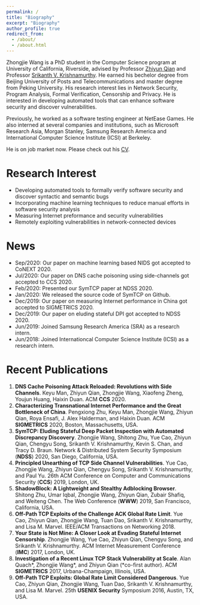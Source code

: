 ```yaml
---
permalink: /
title: "Biography"
excerpt: "Biography"
author_profile: true
redirect_from: 
  - /about/
  - /about.html
---
```


Zhongjie Wang is a PhD student in the Computer Science program at University of California, Riverside, advised by Professor [Zhiyun Qian](https://www.cs.ucr.edu/~zhiyunq/) and Professor [Srikanth V. Krishnamurthy](https://www.cs.ucr.edu/~krish/). He earned his bechelor degree from Beijing University of Posts and Telecommunications and master degree from Peking University. His research interest lies in Network Security, Program Analysis, Formal Verification, Censorship and Privacy. He is interested in developing automated tools that can enhance software security and discover vulnerabilities.

Previously, he worked as a software testing engineer at NetEase Games. He also interned at several companies and institutions, such as Microsoft Research Asia, Morgan Stanley, Samsung Research America and International Computer Science Institute (ICSI) at Berkeley. 

He is on job market now. Please check out his [CV](https://zhongjie.me/files/CV_ZhongjieWang_2020.pdf).

Research Interest
======
* Developing automated tools to formally verify software security and discover syntactic and semantic bugs
* Incorporating machine learning techniques to reduce manual efforts in software security analysis
* Measuring Internet preformance and security vulnerabilities
* Remotely exploiting vulnerabilities in network-connected devices

News
======
* Sep/2020: Our paper on machine learning based NIDS got accepted to CoNEXT 2020.
* Jul/2020: Our paper on DNS cache poisoning using side-channels got accepted to CCS 2020.
* Feb/2020: Presented our SymTCP paper at NDSS 2020.
* Jan/2020: We released the source code of SymTCP on Github. 
* Dec/2019: Our paper on measuring Internet performance in China got accepted to SIGMETRICS 2020.
* Dec/2019: Our paper on eluding stateful DPI got accepted to NDSS 2020.
* Jun/2019: Joined Samsung Research America (SRA) as a research intern.
* Jun/2018: Joined Internationcal Computer Science Institute (ICSI) as a research intern.

Recent Publications
======
1. **DNS Cache Poisoning Attack Reloaded: Revolutions with Side Channels**.
Keyu Man, Zhiyun Qian, Zhongjie Wang, Xiaofeng Zheng, Youjun Huang, Haixin Duan.
ACM **CCS** 2020.
2. **Characterizing Transnational Internet Performance and the Great Bottleneck of China**.
Pengxiong Zhu, Keyu Man, Zhongjie Wang, Zhiyun Qian, Roya Ensafi, J. Alex Halderman, and Haixin Duan.
ACM **SIGMETRICS** 2020, Boston, Massachusetts, USA.
3. **SymTCP: Eluding Stateful Deep Packet Inspection with Automated Discrepancy Discovery**.
Zhongjie Wang, Shitong Zhu, Yue Cao, Zhiyun Qian, Chengyu Song, Srikanth V. Krishnamurthy, Kevin S. Chan, and Tracy D. Braun.
Network & Distributed System Security Symposium (**NDSS**) 2020, San Diego, California, USA.
4. **Principled Unearthing of TCP Side Channel Vulnerabilities**.
Yue Cao, Zhongjie Wang, Zhiyun Qian, Chengyu Song, Srikanth V. Krishnamurthy, and Paul Yu.
26th ACM Conference on Computer and Communications Security (**CCS**) 2019, London, UK.
5. **ShadowBlock: A Lightweight and Stealthy Adblocking Browser**.
Shitong Zhu, Umar Iqbal, Zhongjie Wang, Zhiyun Qian, Zubair Shafiq, and Weiteng Chen.
The Web Conference (**WWW**) 2019, San Francisco, California, USA.
6. **Off-Path TCP Exploits of the Challenge ACK Global Rate Limit**.
Yue Cao, Zhiyun Qian, Zhongjie Wang, Tuan Dao, Srikanth V. Krishnamurthy, and Lisa M. Marvel.
IEEE/ACM Transactions on Networking 2018.
7. **Your State is Not Mine: A Closer Look at Evading Stateful Internet Censorship**.
Zhongjie Wang, Yue Cao, Zhiyun Qian, Chengyu Song, and Srikanth V. Krishnamurthy.
ACM Internet Measurement Conference (**IMC**) 2017, London, UK.
8. **Investigation of a Recent Linux TCP Stack Vulnerability at Scale**.
Alan Quach\*, Zhongjie Wang\*, and Zhiyun Qian (\*co-first author).
ACM **SIGMETRICS** 2017, Urbana-Champaign, Illinois, USA.
9. **Off-Path TCP Exploits: Global Rate Limit Considered Dangerous**.
Yue Cao, Zhiyun Qian, Zhongjie Wang, Tuan Dao, Srikanth V. Krishnamurthy, and Lisa M. Marvel.
25th **USENIX Security** Symposium 2016, Austin, TX, USA.
  

